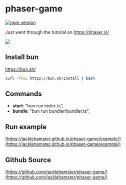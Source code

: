 # phaser-game

[![npm version](https://badge.fury.io/js/phaser-game.svg)](https://www.npmjs.com/package/bun-template)

Just went through the tutorial on https://phaser.io/

![](https://jacklehamster.github.io/phaser-game/icon.png)
## Install bun

https://bun.sh/

```bash
curl -fsSL https://bun.sh/install | bash
```

## Commands

- **start**: "bun run index.ts",
- **bundle**: "bun run bundler/bundler.ts",

## Run example

[https://jacklehamster.github.io/phaser-game/example/](https://jacklehamster.github.io/phaser-game/example/)

## Github Source

[https://github.com/jacklehamster/phaser-game/](https://github.com/jacklehamster/phaser-game/)
